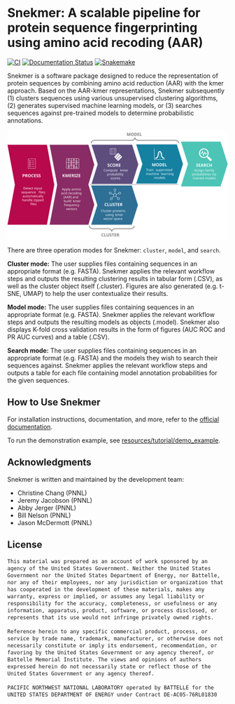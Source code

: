 # Snekmer: A scalable pipeline for protein sequence fingerprinting using amino acid recoding (AAR)

[![CI](https://github.com/PNNL-CompBio/Snekmer/actions/workflows/action.yml/badge.svg)](https://github.com/PNNL-CompBio/Snekmer/actions)
[![Documentation Status](https://readthedocs.org/projects/snekmer/badge/?version=latest)](https://snekmer.readthedocs.io/en/latest/?badge=latest)
[![Snakemake](https://img.shields.io/badge/snakemake-=7.0.0-brightgreen.svg?style=flat)](https://snakemake.readthedocs.io)

Snekmer is a software package designed to reduce the representation of protein sequences
by combining amino acid reduction (AAR) with the kmer approach. Based on the AAR-kmer representations,
Snekmer subsequently (1) clusters sequences using various unsupervised clustering algorithms,
(2) generates supervised machine learning models, or (3) searches sequences against pre-trained models
to determine probabilistic annotations.

<p align="center">
  <img align="center" src="resources/snekmer_workflow.svg">
</p>

There are three operation modes for Snekmer: `cluster`, `model`, and `search`.

**Cluster mode:** The user supplies files containing sequences in an appropriate format (e.g. FASTA).
Snekmer applies the relevant workflow steps and outputs the resulting clustering results in tabular form (.CSV),
as well as the cluster object itself (.cluster). Figures are also generated (e.g. t-SNE, UMAP) to help the user
contextualize their results.

**Model mode:** The user supplies files containing sequences in an appropriate format (e.g. FASTA).
Snekmer applies the relevant workflow steps and outputs the resulting models as objects (.model). Snekmer also
displays K-fold cross validation results in the form of figures (AUC ROC and PR AUC curves) and a table (.CSV).

**Search mode:** The user supplies files containing sequences in an appropriate format (e.g. FASTA)
and the models they wish to search their sequences against. Snekmer applies the relevant workflow steps
and outputs a table for each file containing model annotation probabilities for the given sequences.

## How to Use Snekmer

For installation instructions, documentation, and more, refer to
the [official documentation](https://snekmer.readthedocs.io).

To run the demonstration example, see 
[resources/tutorial/demo_example](https://github.com/PNNL-CompBio/Snekmer/tree/main/resources/tutorial/demo_example).

## Acknowledgments

Snekmer is written and maintained by the development team:

- Christine Chang (PNNL)
- Jeremy Jacobson (PNNL)
- Abby Jerger (PNNL)
- Bill Nelson (PNNL)
- Jason McDermott (PNNL)

## License

    This material was prepared as an account of work sponsored by an agency of the United States Government. Neither the United States Government nor the United States Department of Energy, nor Battelle, nor any of their employees, nor any jurisdiction or organization that has cooperated in the development of these materials, makes any warranty, express or implied, or assumes any legal liability or responsibility for the accuracy, completeness, or usefulness or any information, apparatus, product, software, or process disclosed, or represents that its use would not infringe privately owned rights.

    Reference herein to any specific commercial product, process, or service by trade name, trademark, manufacturer, or otherwise does not necessarily constitute or imply its endorsement, recommendation, or favoring by the United States Government or any agency thereof, or Battelle Memorial Institute. The views and opinions of authors expressed herein do not necessarily state or reflect those of the United States Government or any agency thereof.

    PACIFIC NORTHWEST NATIONAL LABORATORY operated by BATTELLE for the UNITED STATES DEPARTMENT OF ENERGY under Contract DE-AC05-76RL01830
